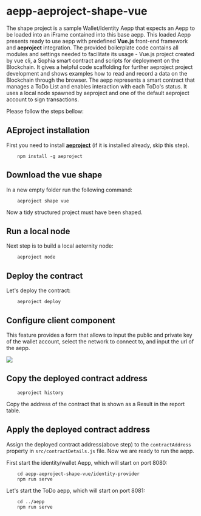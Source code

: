 # aepp-aeproject-shape-vue

The shape project is a sample Wallet/Identity Aepp that expects an Aepp to be loaded into an iFrame contained into this base aepp.
This loaded Aepp presents ready to use aepp with predefined **Vue.js** front-end framework and **aeproject** integration.
The provided boilerplate code contains all modules and settings needed to facilitate its usage - Vue.js project created by vue cli, a Sophia smart contract and scripts for deployment on the Blockchain.
It gives a helpful code scaffolding for further aeproject project development and shows examples how to read and record a data on the Blockchain through the browser.
The aepp represents a smart contract that manages a ToDo List and enables interaction with each ToDo's status. It uses a local node spawned by aeproject and one of the default aeproject account to sign transactions. 

Please follow the steps bellow:

## AEproject installation

First you need to install **[aeproject](https://github.com/aeternity/aepp-aeproject-js)** (if it is installed already, skip this step).
```
    npm install -g aeproject
```

## Download the vue shape

In a new empty folder run the following command:

```
    aeproject shape vue
```

Now a tidy structured project must have been shaped. 

## Run a local node
Next step is to build a local aeternity node:

```
    aeproject node
```

## Deploy the contract
Let's deploy the contract:
```
    aeproject deploy
```

## Configure client component

This feature provides a form that allows to input the public and
private key of the wallet account, select the network to connect to, and input
the url of the aepp.

![](https://i.imgur.com/7WEWDEF.gif)

## Copy the deployed contract address

```
    aeproject history
```
Copy the address of the contract that is shown as a Result in the report table.

## Apply the deployed contract address

Assign the deployed contract address(above step) to the `contractAddress` property in `src/contractDetails.js` file.
Now we are ready to run the aepp.

First start the identity/wallet Aepp, which will start on port 8080:
```
    cd aepp-aeproject-shape-vue/identity-provider
    npm run serve
```
Let's start the ToDo aepp, which will start on port 8081:

```
    cd ../aepp
    npm run serve
```
